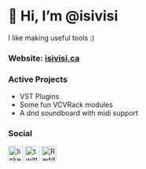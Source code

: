 # 👋 Hi, I’m @isivisi
I like making useful tools :)

### Website: [isivisi.ca](https://isivisi.ca)

### Active Projects
- VST Plugins
- Some fun VCVRack modules
- A dnd soundboard with midi support 

### Social
[<img src='https://cdn.jsdelivr.net/npm/simple-icons@3.0.1/icons/linkedin.svg' alt='linkedin' height='30'>](https://www.linkedin.com/in/jiannandrea/)  [<img src='https://cdn.jsdelivr.net/npm/simple-icons@3.0.1/icons/twitter.svg' alt='twitter' height='30'>](https://twitter.com/johniannandrea)  [<img src='https://cdn.jsdelivr.net/npm/simple-icons@3.0.1/icons/reddit.svg' alt='Reddit' height='30'>](https://www.reddit.com/user/isivisi)  


